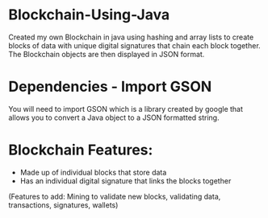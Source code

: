 # Blockchain-Using-Java


Created my own Blockchain in java using hashing and array lists to create blocks of data with unique digital signatures that chain each block together. The Blockchain objects are then displayed in JSON format.

# Dependencies - Import GSON

You will need to import GSON which is a library created by google that allows you to convert a Java object to a JSON formatted string.

# Blockchain Features:

- Made up of individual blocks that store data
- Has an individual digital signature that links the blocks together

(Features to add: Mining to validate new blocks, validating data, transactions, signatures, wallets)
